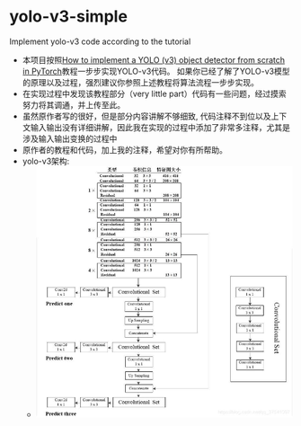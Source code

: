 # yolo-v3-simple
Implement yolo-v3 code according to the tutorial
- 本项目按照[How to implement a YOLO (v3) object detector from scratch in PyTorch](https://blog.paperspace.com/how-to-implement-a-yolo-object-detector-in-pytorch/)教程一步步实现YOLO-v3代码。
如果你已经了解了YOLO-v3模型的原理以及过程，强烈建议你参照上述教程将算法流程一步步实现。
- 在实现过程中发现该教程部分（very little part）代码有一些问题，经过摸索努力将其调通，并上传至此。
- 虽然原作者写的很好，但是部分内容讲解不够细致, 代码注释不到位以及上下文输入输出没有详细讲解，因此我在实现的过程中添加了非常多注释，尤其是涉及输入输出变换的过程中
- 原作者的教程和代码，加上我的注释，希望对你有所帮助。
- yolo-v3架构:
  - ![~](https://github.com/CHENHUI-X/yolo-v3-simple/blob/master/YOLO-v3/yolo-v3%E6%9E%B6%E6%9E%84.jpg)
  
